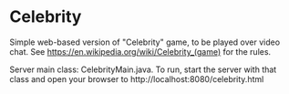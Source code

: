 # Celebrity
Simple web-based version of "Celebrity" game, to be played over video chat. See https://en.wikipedia.org/wiki/Celebrity_(game) for the rules.

Server main class: CelebrityMain.java. To run, start the server with that class and open your browser to http://localhost:8080/celebrity.html


